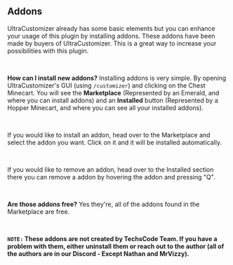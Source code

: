 ## Addons

UltraCustomizer already has some basic elements but you can enhance your usage of this plugin by installing addons. These addons have been made by buyers of UltraCustomizer. This is a great way to increase your possibilities with this plugin.

<br>

**How can I install new addons?**
Installing addons is very simple. 
By opening UltraCustomizer's GUI (using `/customizer`) and clicking on the Chest Minecart. You will see the **Marketplace** (Represented by an Emerald, and where you can install addons) and an **Installed** button (Represented by a Hopper Minecart, and where you can see all your installed addons).

<br>

If you would like to install an addon, head over to the Marketplace and select the addon you want. Click on it and it will be installed automatically.

<br>

If you would like to remove an addon, head over to the Installed section there you can remove a addon by hovering the addon and pressing "Q".

<br>

**Are those addons free?**
Yes they're, all of the addons found in the Marketplace are free.

<br>

**`NOTE:` These addons are not created by TechsCode Team. If you have a problem with them, either uninstall them or reach out to the author (all of the authors are in our Discord - Except Nathan and MrVizzy).**
